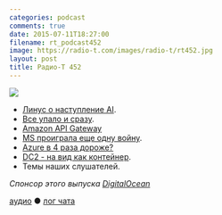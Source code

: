 ```yaml
---
categories: podcast
comments: true
date: 2015-07-11T18:27:00
filename: rt_podcast452
image: https://radio-t.com/images/radio-t/rt452.jpg
layout: post
title: Радио-Т 452
---
```


![](https://radio-t.com/images/radio-t/rt452.jpg)

* [Линус о наступление AI](http://gizmodo.com/linux-creator-linus-torvalds-laughs-at-the-ai-apocalyps-1716383135).
* [Все упало и сразу](http://arstechnica.com/security/2015/07/simultaneous-downing-of-ny-stock-exchange-united-and-wsj-com-rattle-nerves/).
* [Amazon API Gateway](https://aws.amazon.com/blogs/aws/amazon-api-gateway-build-and-run-scalable-application-backends/)
* [MS проиграла еще одну войну](http://www.wired.com/2015/07/microsoft-phone-job-cuts/).
* [Azure в 4 раза дороже?](http://prsm.tc/zuB9PL)
* [DC2 - на вид как контейнер](https://www.kickstarter.com/projects/dickhardt/dc2-desktop-container-computer-for-docker-containe).
* Темы наших слушателей.

_Спонсор этого выпуска [DigitalOcean](https://www.digitalocean.com)_

[аудио](http://cdn.radio-t.com/rt_podcast452.mp3) ● [лог чата](http://chat.radio-t.com/logs/radio-t-452.html)
<audio src="http://cdn.radio-t.com/rt_podcast452.mp3" preload="none"></audio>
